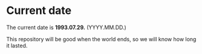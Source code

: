 # Current date

The current date is **1993.07.29.** (YYYY.MM.DD.)

This repository will be good when the world ends, so we will know how long it lasted.